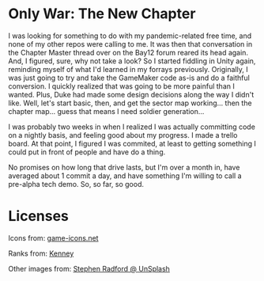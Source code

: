 # Only War: The New Chapter
I was looking for something to do with my pandemic-related free time, and none of my other repos were calling to me. It was then that conversation in the Chapter Master thread over on the Bay12 forum reared its head again. And, I figured, sure, why not take a look?
So I started fiddling in Unity again, reminding myself of what I'd learned in my forrays previously. Originally, I was just going to try and take the GameMaker code as-is and do a faithful conversion. I quickly realized that was going to be more painful than I wanted. Plus, Duke had made some design decisions along the way I didn't like. Well, let's start basic, then, and get the sector map working... then the chapter map... guess that means I need soldier generation...

I was probably two weeks in when I realized I was actually committing code on a nightly basis, and feeling good about my progress. I made a trello board. At that point, I figured I was commited, at least to getting something I could put in front of people and have do a thing.

No promises on how long that drive lasts, but I'm over a month in, have averaged about 1 commit a day, and have something I'm willing to call a pre-alpha tech demo. So, so far, so good.

# Licenses
Icons from: [game-icons.net](https://game-icons.net/)

Ranks from: [Kenney](www.kenney.nl)

Other images from: [Stephen Radford @ UnSplash](https://unsplash.com/s/photos/stephen-radford)
